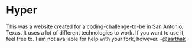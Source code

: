 # Hyper
This was a website created for a coding-challenge-to-be in San Antonio, Texas. It uses a lot of different technologies to work. If you want to use it, feel free to. I am not available for help with your fork, however. -[@sarthak](https://github.com/sarthaktexas)
